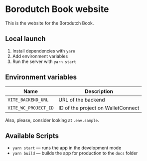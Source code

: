 # Borodutch Book website

This is the website for the Borodutch Book.

## Local launch

1. Install dependencies with `yarn`
2. Add environment variables
3. Run the server with `yarn start`

## Environment variables

| Name                 | Description                        |
| -------------------- | ---------------------------------- |
| `VITE_BACKEND_URL`   | URL of the backend                 |
| `VITE_WC_PROJECT_ID` | ID of the project on WalletConnect |

Also, please, consider looking at `.env.sample`.

## Available Scripts

- `yarn start` — runs the app in the development mode
- `yarn build` — builds the app for production to the `docs` folder

